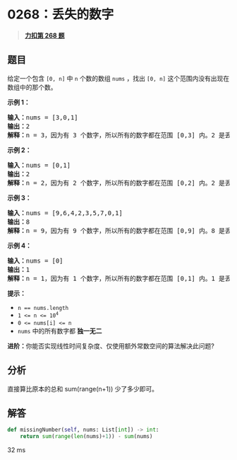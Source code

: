 # 0268：丢失的数字


> <u>**[力扣第 268 题](https://leetcode.cn/problems/missing-number/)**</u>

## 题目

<p>给定一个包含 <code>[0, n]</code> 中 <code>n</code> 个数的数组 <code>nums</code> ，找出 <code>[0, n]</code> 这个范围内没有出现在数组中的那个数。</p>

<ul>
</ul>



<p><strong>示例 1：</strong></p>

<pre>
<strong>输入：</strong>nums = [3,0,1]
<strong>输出：</strong>2
<b>解释：</b>n = 3，因为有 3 个数字，所以所有的数字都在范围 [0,3] 内。2 是丢失的数字，因为它没有出现在 nums 中。</pre>

<p><strong>示例 2：</strong></p>

<pre>
<strong>输入：</strong>nums = [0,1]
<strong>输出：</strong>2
<b>解释：</b>n = 2，因为有 2 个数字，所以所有的数字都在范围 [0,2] 内。2 是丢失的数字，因为它没有出现在 nums 中。</pre>

<p><strong>示例 3：</strong></p>

<pre>
<strong>输入：</strong>nums = [9,6,4,2,3,5,7,0,1]
<strong>输出：</strong>8
<b>解释：</b>n = 9，因为有 9 个数字，所以所有的数字都在范围 [0,9] 内。8 是丢失的数字，因为它没有出现在 nums 中。</pre>

<p><strong>示例 4：</strong></p>

<pre>
<strong>输入：</strong>nums = [0]
<strong>输出：</strong>1
<b>解释：</b>n = 1，因为有 1 个数字，所以所有的数字都在范围 [0,1] 内。1 是丢失的数字，因为它没有出现在 nums 中。</pre>



<p><strong>提示：</strong></p>

<ul>
<li><code>n == nums.length</code></li>
<li><code>1 &lt;= n &lt;= 10<sup>4</sup></code></li>
<li><code>0 &lt;= nums[i] &lt;= n</code></li>
<li><code>nums</code> 中的所有数字都 <strong>独一无二</strong></li>
</ul>



<p><strong>进阶：</strong>你能否实现线性时间复杂度、仅使用额外常数空间的算法解决此问题?</p>


## 分析

直接算比原本的总和 sum(range(n+1)) 少了多少即可。

## 解答

```python
def missingNumber(self, nums: List[int]) -> int:
	return sum(range(len(nums)+1)) - sum(nums)
```
32 ms

